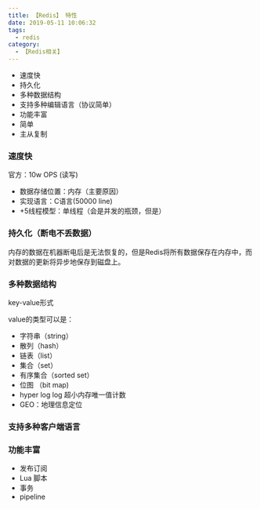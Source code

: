 ```yaml
---
title: 【Redis】 特性
date: 2019-05-11 10:06:32
tags:
  - redis
category:
  - 【Redis相关】
---
```


- 速度快
- 持久化
- 多种数据结构
- 支持多种编辑语言（协议简单）
- 功能丰富
- 简单
- 主从复制

<!-- more -->

### 速度快

官方：10w OPS (读写)

- 数据存储位置：内存（主要原因）
- 实现语言：C语言(50000 line)
- +5线程模型：单线程（会是并发的瓶颈，但是）

### 持久化（断电不丢数据）

内存的数据在机器断电后是无法恢复的，但是Redis将所有数据保存在内存中，而对数据的更新将异步地保存到磁盘上。

### 多种数据结构

key-value形式

value的类型可以是：
- 字符串（string）
- 散列（hash）
- 链表（list）
- 集合（set）
- 有序集合（sorted set）
- 位图 （bit map)
- hyper log log 超小内存唯一值计数
- GEO：地理信息定位

### 支持多种客户端语言

### 功能丰富

- 发布订阅
- Lua 脚本
- 事务
- pipeline
